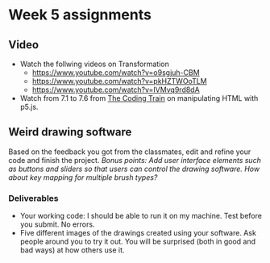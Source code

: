# Week 5 assignments

## Video

- Watch the follwing videos on Transformation
    - https://www.youtube.com/watch?v=o9sgjuh-CBM
    - https://www.youtube.com/watch?v=pkHZTWOoTLM
    - https://www.youtube.com/watch?v=IVMvq9rd8dA
- Watch from 7.1 to 7.6 from [The Coding Train](https://www.youtube.com/playlist?list=PLRqwX-V7Uu6bI1SlcCRfLH79HZrFAtBvX) on manipulating HTML with p5.js.

## Weird drawing software
Based on the feedback you got from the classmates, edit and refine your code and finish the project. *Bonus points: Add user interface elements such as buttons and sliders so that users can control the drawing software. How about key mapping for multiple brush types?*

### Deliverables
- Your working code: I should be able to run it on my machine. Test before you submit. No errors.
- Five different images of the drawings created using your software. Ask people around you to try it out. You will be surprised (both in good and bad ways) at how others use it.


